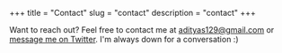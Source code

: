 +++
title = "Contact"
slug = "contact"
description = "contact"
+++

Want to reach out? Feel free to contact me at adityas129@gmail.com or [message me on Twitter](https://twitter.com/adityas129). I'm always down for a conversation :)

